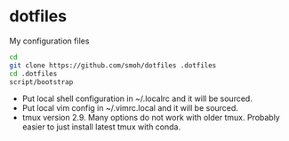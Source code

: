 dotfiles
========

My configuration files

```sh
cd
git clone https://github.com/smoh/dotfiles .dotfiles
cd .dotfiles
script/bootstrap
```

- Put local shell configuration in ~/.localrc and it will be sourced.
- Put local vim config in ~/.vimrc.local and it will be sourced.
- tmux version 2.9. Many options do not work with older tmux. Probably easier to just install latest tmux with conda.

